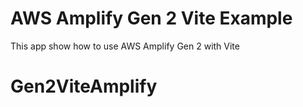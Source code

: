 # AWS Amplify Gen 2 Vite Example

This app show how to use AWS Amplify Gen 2 with Vite
# Gen2ViteAmplify
